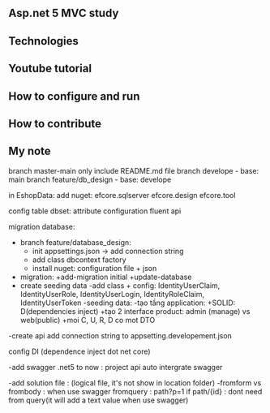 ## Asp.net 5 MVC study 
## Technologies
## Youtube tutorial
## How to configure and run
## How to contribute
## My note
branch master-main only include README.md file
branch develope - base: main
branch feature/db_design - base: develope

in EshopData: add nuget: 
	efcore.sqlserver
	efcore.design
	efcore.tool

config table dbset:
	attribute configuration
	fluent api

migration database:
- branch feature/database_design:
	+ init appsettings.json -> add connection string
	+ add class dbcontext factory
	+ install nuget: configuration file + json
- migration:
	+add-migration initial
	+update-database
- create seeding data
-add class + config: IdentityUserClaim, IdentityUserRole, IdentityUserLogin, IdentityRoleClaim, IdentityUserToken
-seeding data: 
-tạo tầng application:
	+SOLID: D(dependencies inject)
	+tạo 2 interface product: admin (manage) vs web(public)
	+moi C, U, R, D co mot DTO
	
	
-create api 
add connection string to appsetting.developement.json

config DI (dependence inject dot net core)

-add swagger
.net5 to now : project api auto intergrate swagger

-add solution file : (logical file, it's not show in location folder)
-fromform vs frombody : when use swagger 
fromquery : path?p=1
if path/{id} : dont need from query(it will add a text value when
use swagger)
